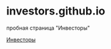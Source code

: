 # investors.github.io
пробная страница "Инвесторы"

[Инвесторы](https://github.com/Alex-Grigorovich/investors.github.io/tree/master/investors/index.html)
